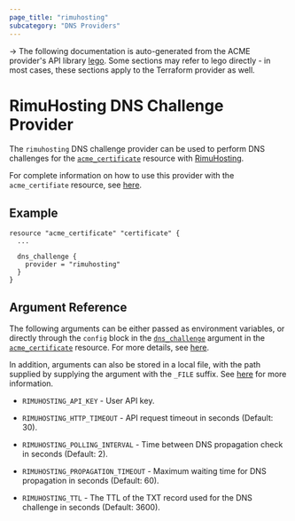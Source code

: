 ```yaml
---
page_title: "rimuhosting"
subcategory: "DNS Providers"
---
```


-> The following documentation is auto-generated from the ACME
provider's API library [lego](https://go-acme.github.io/lego/).  Some
sections may refer to lego directly - in most cases, these sections
apply to the Terraform provider as well.

# RimuHosting DNS Challenge Provider

The `rimuhosting` DNS challenge provider can be used to perform DNS challenges for
the [`acme_certificate`][resource-acme-certificate] resource with
[RimuHosting](https://rimuhosting.com).

[resource-acme-certificate]: ../resources/certificate.md

For complete information on how to use this provider with the `acme_certifiate`
resource, see [here][resource-acme-certificate-dns-challenges].

[resource-acme-certificate-dns-challenges]: ../resources/certificate.md#using-dns-challenges

## Example

```hcl
resource "acme_certificate" "certificate" {
  ...

  dns_challenge {
    provider = "rimuhosting"
  }
}
```
## Argument Reference

The following arguments can be either passed as environment variables, or
directly through the `config` block in the
[`dns_challenge`][resource-acme-certificate-dns-challenge-arg] argument in the
[`acme_certificate`][resource-acme-certificate] resource. For more details, see
[here][resource-acme-certificate-dns-challenges].

[resource-acme-certificate-dns-challenge-arg]: ../resources/certificate.md#dns_challenge

In addition, arguments can also be stored in a local file, with the path
supplied by supplying the argument with the `_FILE` suffix. See
[here][acme-certificate-file-arg-example] for more information.

[acme-certificate-file-arg-example]: ../resources/certificate.md#using-variable-files-for-provider-arguments

* `RIMUHOSTING_API_KEY` - User API key.

* `RIMUHOSTING_HTTP_TIMEOUT` - API request timeout in seconds (Default: 30).
* `RIMUHOSTING_POLLING_INTERVAL` - Time between DNS propagation check in seconds (Default: 2).
* `RIMUHOSTING_PROPAGATION_TIMEOUT` - Maximum waiting time for DNS propagation in seconds (Default: 60).
* `RIMUHOSTING_TTL` - The TTL of the TXT record used for the DNS challenge in seconds (Default: 3600).


